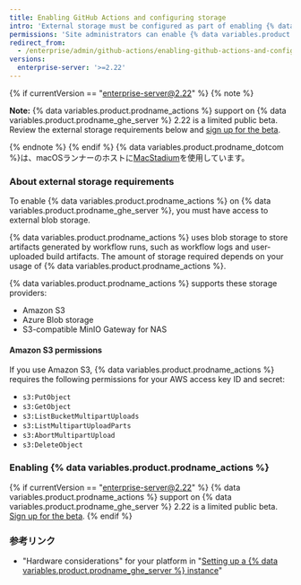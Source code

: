 ```yaml
---
title: Enabling GitHub Actions and configuring storage
intro: 'External storage must be configured as part of enabling {% data variables.product.prodname_actions %} on {% data variables.product.prodname_ghe_server %}.'
permissions: 'Site administrators can enable {% data variables.product.prodname_actions %} and configure enterprise settings.'
redirect_from:
  - /enterprise/admin/github-actions/enabling-github-actions-and-configuring-storage
versions:
  enterprise-server: '>=2.22'
---
```


{% if currentVersion == "enterprise-server@2.22" %}
{% note %}

**Note:** {% data variables.product.prodname_actions %} support on {% data variables.product.prodname_ghe_server %} 2.22 is a limited public beta. Review the external storage requirements below and [sign up for the beta](https://resources.github.com/beta-signup/).

{% endnote %}
{% endif %}
{% data variables.product.prodname_dotcom %}は、macOSランナーのホストに[MacStadium](https://www.macstadium.com/)を使用しています。

### About external storage requirements

To enable {% data variables.product.prodname_actions %} on {% data variables.product.prodname_ghe_server %}, you must have access to external blob storage.

{% data variables.product.prodname_actions %} uses blob storage to store artifacts generated by workflow runs, such as workflow logs and user-uploaded build artifacts. The amount of storage required depends on your usage of {% data variables.product.prodname_actions %}.

{% data variables.product.prodname_actions %} supports these storage providers:

* Amazon S3
* Azure Blob storage
* S3-compatible MinIO Gateway for NAS

#### Amazon S3 permissions

If you use Amazon S3, {% data variables.product.prodname_actions %} requires the following permissions for your AWS access key ID and secret:

* `s3:PutObject`
* `s3:GetObject`
* `s3:ListBucketMultipartUploads`
* `s3:ListMultipartUploadParts`
* `s3:AbortMultipartUpload`
* `s3:DeleteObject`

### Enabling {% data variables.product.prodname_actions %}

{% if currentVersion == "enterprise-server@2.22" %}
{% data variables.product.prodname_actions %} support on {% data variables.product.prodname_ghe_server %} 2.22 is a limited public beta. [Sign up for the beta](https://resources.github.com/beta-signup/).
{% endif %}

### 参考リンク

- "Hardware considerations" for your platform in "[Setting up a {% data variables.product.prodname_ghe_server %} instance](/enterprise/admin/installation/setting-up-a-github-enterprise-server-instance)"
